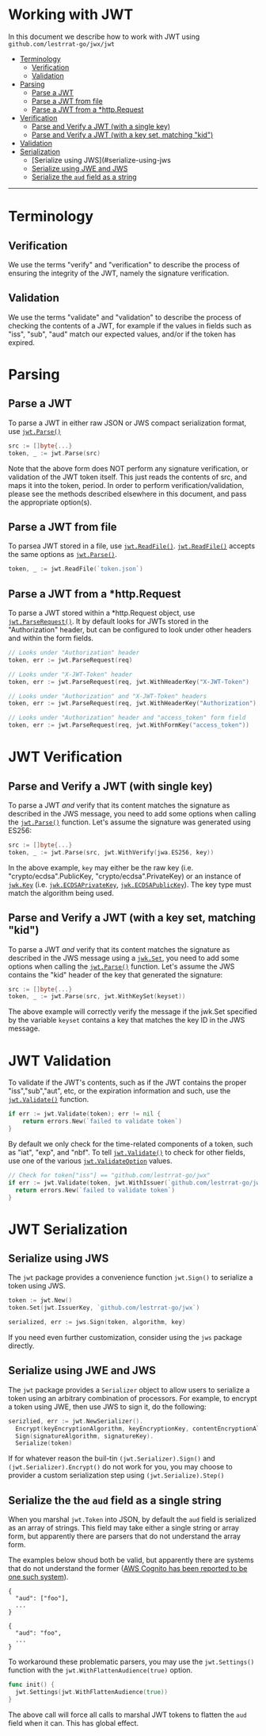 # Working with JWT

In this document we describe how to work with JWT using `github.com/lestrrat-go/jwx/jwt`

* [Terminology](#terminology)
  * [Verification](#verification)
  * [Validation](#validation)
* [Parsing](#parsing)
  * [Parse a JWT](#parse-a-jwt)
  * [Parse a JWT from file](#parse-a-jwt-from-file)
  * [Parse a JWT from a *http.Request](#parse-a-jwt-from-a-httprequest)
* [Verification](#jwt-verification)
  * [Parse and Verify a JWT (with a single key)](#parse-and-verify-a-jwt-with-single-key)
  * [Parse and Verify a JWT (with a key set, matching "kid")](#parse-and-verify-a-jwt-with-a-key-set-matching-kid)
* [Validation](#jwt-validation)
* [Serialization](#jwt-serialization)
  * [Serialize using JWS](#serialize-using-jws
  * [Serialize using JWE and JWS](#serialize-using-jwe-and-jws)
  * [Serialize the `aud` field as a string](#serialize-aud-field-as-a-string)

---

# Terminology

## Verification

We use the terms "verify" and "verification" to describe the process of ensuring the integrity of the JWT, namely the signature verification.

## Validation

We use the terms "validate" and "validation" to describe the process of checking the contents of a JWT, for example if the values in fields such as "iss", "sub", "aud" match our expected values, and/or if the token has expired.

# Parsing

## Parse a JWT

To parse a JWT in either raw JSON or JWS compact serialization format, use [`jwt.Parse()`](https://pkg.go.dev/github.com/lestrrat-go/jwx/jwt#Parse)

```go
src := []byte{...}
token, _ := jwt.Parse(src)
```

Note that the above form does NOT perform any signature verification, or validation of the JWT token itself.
This just reads the contents of src, and maps it into the token, period.
In order to perform verification/validation, please see the methods described elsewhere in this document, and pass the appropriate option(s).

## Parse a JWT from file

To parsea JWT stored in a file, use [`jwt.ReadFile()`](https://pkg.go.dev/github.com/lestrrat-go/jwx/jwt#ReadFile). [`jwt.ReadFile()`](https://pkg.go.dev/github.com/lestrrat-go/jwx/jwt#ReadFile) accepts the same options as [`jwt.Parse()`](https://pkg.go.dev/github.com/lestrrat-go/jwx/jwt#Parse).

```go
token, _ := jwt.ReadFile(`token.json`)
```

## Parse a JWT from a *http.Request

To parse a JWT stored within a *http.Request object, use [`jwt.ParseRequest()`](https://pkg.go.dev/github.com/lestrrat-go/jwx/jwt#ParseRequest). It by default looks for JWTs stored in the "Authorization" header, but can be configured to look under other headers and within the form fields.

```go
// Looks under "Authorization" header
token, err := jwt.ParseRequest(req)

// Looks under "X-JWT-Token" header
token, err := jwt.ParseRequest(req, jwt.WithHeaderKey("X-JWT-Token")

// Looks under "Authorization" and "X-JWT-Token" headers
token, err := jwt.ParseRequest(req, jwt.WithHeaderKey("Authorization"), jwt.WithFormKey("X-JWT-Token"))

// Looks under "Authorization" header and "access_token" form field
token, err := jwt.ParseRequest(req, jwt.WithFormKey("access_token"))
```
# JWT Verification

## Parse and Verify a JWT (with single key)

To parse a JWT *and* verify that its content matches the signature as described in the JWS message, you need to add some options when calling the [`jwt.Parse()`](https://pkg.go.dev/github.com/lestrrat-go/jwx/jwt#Parse) function. Let's assume the signature was generated using ES256:

```go
src := []byte{...}
token, _ := jwt.Parse(src, jwt.WithVerify(jwa.ES256, key))
```

In the above example, `key` may either be the raw key (i.e. "crypto/ecdsa".PublicKey, "crypto/ecdsa".PrivateKey) or an instance of [`jwk.Key`](https://pkg.go.dev/github.com/lestrrat-go/jwx/jwk#Key) (i.e. [`jwk.ECDSAPrivateKey`](https://pkg.go.dev/github.com/lestrrat-go/jwx/jwk#ECDSAPrivateKey), [`jwk.ECDSAPublicKey`](https://pkg.go.dev/github.com/lestrrat-go/jwx/jwk#ECDSAPublicKey)). The key type must match the algorithm being used.

## Parse and Verify a JWT (with a key set, matching "kid")

To parse a JWT *and* verify that its content matches the signature as described in the JWS message using a [`jwk.Set`](https://pkg.go.dev/github.com/lestrrat-go/jwx/jwk#Set), you need to add some options when calling the [`jwt.Parse()`](https://pkg.go.dev/github.com/lestrrat-go/jwx/jwt#Parse) function. Let's assume the JWS contains the "kid" header of the key that generated the signature:

```go
src := []byte{...}
token, _ := jwt.Parse(src, jwt.WithKeySet(keyset))
```

The above example will correctly verify the message if the jwk.Set specified by the variable `keyset` contains a key that matches
the key ID in the JWS message.

# JWT Validation

To validate if the JWT's contents, such as if the JWT contains the proper "iss","sub","aut", etc, or the expiration information and such, use the [`jwt.Validate()`](https://pkg.go.dev/github.com/lestrrat-go/jwx/jwt#Validate) function.

```go
if err := jwt.Validate(token); err != nil {
	return errors.New(`failed to validate token`)
}
```

By default we only check for the time-related components of a token, such as "iat", "exp", and "nbf". To tell [`jwt.Validate()`](https://pkg.go.dev/github.com/lestrrat-go/jwx/jwt#Validate) to check for other fields, use one of the various [`jwt.ValidateOption`](https://pkg.go.dev/github.com/lestrrat-go/jwx/jwt#ValidateOption) values.

```go
// Check for token["iss"] == "github.com/lestrrat-go/jwx"
if err := jwt.Validate(token, jwt.WithIssuer(`github.com/lestrrat-go/jwx`)) {
  return errors.New(`failed to validate token`)
}
```

# JWT Serialization

## Serialize using JWS

The `jwt` package provides a convenience function `jwt.Sign()` to serialize a token using JWS.

```go
token := jwt.New()
token.Set(jwt.IssuerKey, `github.com/lestrrat-go/jwx`)

serialized, err := jws.Sign(token, algorithm, key)
```

If you need even further customization, consider using the `jws` package directly.

## Serialize using JWE and JWS

The `jwt` package provides a `Serializer` object to allow users to serialize a token using an arbitrary combination of processors. For example, to encrypt a token using JWE, then use JWS to sign it, do the following:

```go
serizlied, err := jwt.NewSerializer().
  Encrypt(keyEncryptionAlgorithm, keyEncryptionKey, contentEncryptionAlgorithm, compression).
  Sign(signatureAlgorithm, signatureKey).
  Serialize(token)
```

If for whatever reason the buil-tin `(jwt.Serializer).Sign()` and `(jwt.Serializer).Encrypt()` do not work for you, you may choose to provider a custom serialization step using `(jwt.Serialize).Step()`

## Serialize the the `aud` field as a single string

When you marshal `jwt.Token` into JSON, by default the `aud` field is serialized as an array of strings. This field may take either a single string or array form, but apparently there are parsers that do not understand the array form.

The examples below shoud both be valid, but apparently there are systems that do not understand the former ([AWS Cognito has been reported to be one such system](https://github.com/lestrrat-go/jwx/issues/368)).

```
{
  "aud": ["foo"],
  ...
}
```

```
{
  "aud": "foo",
  ...
}
```

To workaround these problematic parsers, you may use the `jwt.Settings()` function with the `jwt.WithFlattenAudience(true)` option.

```go
func init() {
  jwt.Settings(jwt.WithFlattenAudience(true))
}
```

The above call will force all calls to marshal JWT tokens to flatten the `aud` field when it can. This has global effect.


